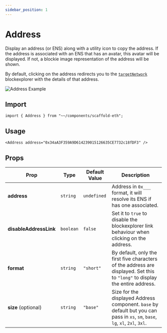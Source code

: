 ```yaml
---
sidebar_position: 1
---
```


# Address

Display an address (or ENS) along with a utility icon to copy the address. If the address is associated with an ENS that has an avatar, this avatar will be displayed. If not, a blockie image representation of the address will be shown.

By default, clicking on the address redirects you to the [`targetNetwork`](/deploying/deploy-nextjs-app#--targetNetwork) blockexplorer with the details of that address.

![Address Example](/img/Address.png)

## Import

```tsx
import { Address } from "~~/components/scaffold-eth";
```

## Usage

```tsx
<Address address="0x34aA3F359A9D614239015126635CE7732c18fDF3" />
```

## Props

| Prop                   | Type      | Default Value | Description                                                                                                                   |
| ---------------------- | --------- | ------------- | ----------------------------------------------------------------------------------------------------------------------------- |
| **address**            | `string`  | `undefined`   | Address in `0x___` format, it will resolve its ENS if has one associated.                                                     |
| **disableAddressLink** | `boolean` | `false`       | Set it to `true` to disable the blockexplorer link behaviour when clicking on the address.                                    |
| **format**             | `string`  | `"short"`     | By default, only the first five characters of the address are displayed. Set this to `"long"` to display the entire address.  |
| **size** (optional)    | `string`  | `"base"`      | Size for the displayed Address component. `base` by default but you can pass in `xs`, `sm`, `base`, `lg`, `xl`, `2xl`, `3xl`. |
